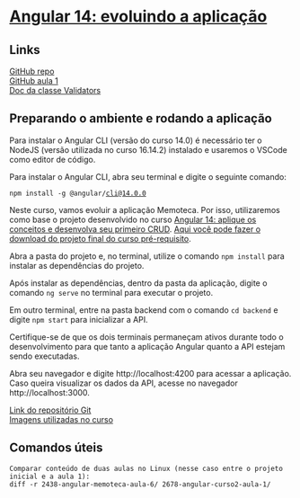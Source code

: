 # [Angular 14: evoluindo a aplicação](https://cursos.alura.com.br/course/angular-evoluindo-aplicacao)  

## Links

[GitHub repo](https://github.com/alura-cursos/2678-angular-curso2)   
[GitHub aula 1](https://github.com/alura-cursos/2678-angular-curso2/tree/aula-1)   
[Doc da classe Validators](https://angular.io/api/forms/Validators#description)   

## Preparando o ambiente e rodando a aplicação

Para instalar o Angular CLI (versão do curso 14.0) é necessário ter o NodeJS (versão utilizada no curso 16.14.2) instalado e usaremos o VSCode como editor de código.  

Para instalar o Angular CLI, abra seu terminal e digite o seguinte comando:  

<code>npm install -g @angular/cli@14.0.0</code>  

Neste curso, vamos evoluir a aplicação Memoteca. Por isso, utilizaremos como base o projeto desenvolvido no curso [Angular 14: aplique os conceitos e desenvolva seu primeiro CRUD](https://cursos.alura.com.br/course/angular-explorando-framework). [Aqui você pode fazer o download do projeto final do curso pré-requisito](https://github.com/alura-cursos/2438-angular-memoteca/archive/refs/heads/aula-6.zip).     

Abra a pasta do projeto e, no terminal, utilize o comando `npm install` para instalar as dependências do projeto.  

Após instalar as dependências, dentro da pasta da aplicação, digite o comando `ng serve` no terminal para executar o projeto.  

Em outro terminal, entre na pasta backend com o comando `cd backend` e digite `npm start` para inicializar a API.  

Certifique-se de que os dois terminais permaneçam ativos durante todo o desenvolvimento para que tanto a aplicação Angular quanto a API estejam sendo executadas.  

Abra seu navegador e digite http://localhost:4200 para acessar a aplicação. Caso queira visualizar os dados da API, acesse no navegador http://localhost:3000.  

[Link do repositório Git](https://github.com/alura-cursos/2678-angular-curso2)  
[Imagens utilizadas no curso](https://caelum-online-public.s3.amazonaws.com/2678-angular-controle-fluxo-navegacao/01/imagens-do-curso.zip)  

## Comandos úteis
```
Comparar conteúdo de duas aulas no Linux (nesse caso entre o projeto inicial e a aula 1):
diff -r 2438-angular-memoteca-aula-6/ 2678-angular-curso2-aula-1/
```
